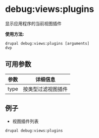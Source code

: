 # debug:views:plugins
显示应用程序的当前视图插件

**使用方法:**
```
drupal debug:views:plugins [arguments]
dvp
```

## 可用参数
参数 | 详细信息
---------|-------------
type | 按类型过滤视图插件

## 例子
* 视图插件列表
```
drupal debug:views:plugins
```
